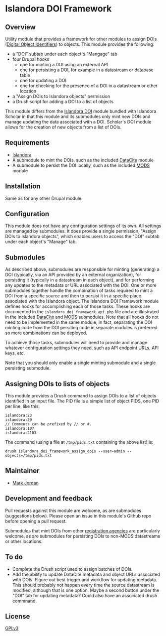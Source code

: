 # Islandora DOI Framework

## Overview

Utility module that provides a framework for other modules to assign DOIs ([Digital Object Identifiers](https://en.wikipedia.org/wiki/Digital_object_identifier)) to objects. This module provides the following:

* a "DOI" subtab under each object's "Mangage" tab
* four Drupal hooks
  * one for minting a DOI using an external API
  * one for persisting a DOI, for example in a datastream or database table
  * one for updating a DOI
  * one for checking for the presence of a DOI in a datastream or other location
* a "Assign DOIs to Islandora objects" permission
* a Drush script for adding a DOI to a list of objects

This module differs from the [Islandora DOI](https://github.com/Islandora/islandora_scholar/tree/7.x/modules/doi) module bundled with Islandora Scholar in that this module and its submodules only mint new DOIs and manage updating the data associated with a DOI. Scholar's DOI module allows for the creation of new objects from a list of DOIs.

## Requirements

* [Islandora](https://github.com/Islandora/islandora)
* A submodule to mint the DOIs, such as the included [DataCite](modules/islandora_doi_datacite) module
* A submodule to persist the DOI locally, such as the included [MODS](modules/islandora_doi_mods) module

## Installation

Same as for any other Drupal module.

## Configuration

This module does not have any configuration settings of its own. All settings are managed by submodules. It does provide a single permission, "Assign DOIs to Islandora objects", which enables users to access the "DOI" subtab under each object's "Manage" tab.

## Submodules

As described above, submodules are responsible for minting (generating) a DOI (typically, via an API provided by an external organization), for persisting it (typically in a datastream in each object), and for performing any updates to the metadata or URL associated with the DOI. One or more submodules together handle the combination of tasks required to mint a DOI from a specific source and then to persist it in a specific place associated with the Islandora object. The Islandora DOI Framework module defines hooks for accomplishing each of those tasks. These hooks are documented in the `islandora_doi_framework.api.php` file and are illustrated in the included [DataCite](modules/islandora_doi_datacite) and [MODS](modules/islandora_doi_mods) submodules. Note that all hooks do not need to be implemented in the same module; in fact, separating the DOI minting code from the DOI persiting code in separate modules is preferred so more combinations can be deployed.

To achieve those tasks, submodules will need to provide and manage whatever configuration settings they need, such as API endpoint URLs, API keys, etc.

Note that you should only enable a single minting submodule and a single persisting submodule.

## Assigning DOIs to lists of objects

This module provides a Drush command to assign DOIs to a list of objects identified in an input file. The PID file is a simple list of object PIDS, one PID per line, like this:

```
islandora:23
islandora:29
// Comments can be prefixed by // or #.
islandora:107
islandora:2183
```

The command (using a file at `/tmp/pids.txt` containing the above list) is:

`drush islandora_doi_framework_assign_dois --user=admin --objects=/tmp/pids.txt`

## Maintainer

* [Mark Jordan](https://github.com/mjordan)

## Development and feedback

Pull requests against this module are welcome, as are submodules (suggestions below). Please open an issue in this module's Github repo before opening a pull request.

Submodules that mint DOIs from other [registration agencies](http://www.doi.org/registration_agencies.html) are particularly welcome, as are submodules for persisting DOIs to non-MODS datastreams or other locations.

## To do

* Complete the Drush script used to assign batches of DOIs.
* Add the ability to update DataCite metadata and object URLs associated with DOIs. Figure out best trigger and workflow for updating metadata. This should probably not happen every time the source datastream is modified, although that is one option. Maybe a second button under the "DOI" tab for updating metadata? Could also have an associated drush commnand.

## License

 [GPLv3](http://www.gnu.org/licenses/gpl-3.0.txt)

